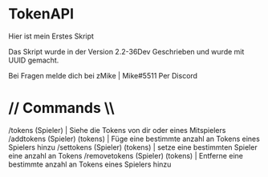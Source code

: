 # TokenAPI
Hier ist mein Erstes Skript

Das Skript wurde in der Version 2.2-36Dev Geschrieben und wurde mit UUID gemacht.

Bei Fragen melde dich bei zMike | Mike#5511 Per Discord


# // Commands \\\ #

/tokens (Spieler) | Siehe die Tokens von dir oder eines Mitspielers
/addtokens (Spieler) (tokens) | Füge eine bestimmte anzahl an Tokens eines Spielers hinzu
/settokens (Spieler) (tokens) | setze eine bestimmten Spieler eine anzahl an Tokens
/removetokens (Spieler) (tokens) | Entferne eine bestimmte anzahl an Tokens eines Spielers hinzu

